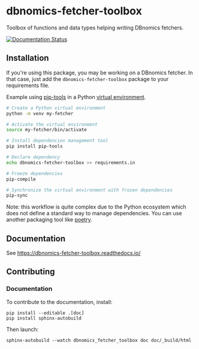 # dbnomics-fetcher-toolbox

Toolbox of functions and data types helping writing DBnomics fetchers.

[![Documentation Status](https://readthedocs.org/projects/dbnomics-fetcher-toolbox/badge/?version=latest)](https://dbnomics-fetcher-toolbox.readthedocs.io/en/latest/?badge=latest)

## Installation

If you're using this package, you may be working on a DBnomics fetcher.
In that case, just add the `dbnomics-fetcher-toolbox` package to your requirements file.

Example using [pip-tools](https://github.com/jazzband/pip-tools) in a Python [virtual environment](https://docs.python.org/3/library/venv.html).

```bash
# Create a Python virtual environment
python -m venv my-fetcher

# Activate the virtual environment
source my-fetcher/bin/activate

# Install dependencies management tool
pip install pip-tools

# Declare dependency
echo dbnomics-fetcher-toolbox >> requirements.in

# Freeze dependencies
pip-compile

# Synchronize the virtual environment with frozen dependencies
pip-sync
```

Note: this workflow is quite complex due to the Python ecosystem which does not define a standard way to manage dependencies.
You can use another packaging tool like [poetry](https://python-poetry.org/).

## Documentation

See https://dbnomics-fetcher-toolbox.readthedocs.io/

## Contributing

### Documentation

To contribute to the documentation, install:

```
pip install --editable .[doc]
pip install sphinx-autobuild
```

Then launch:

```
sphinx-autobuild --watch dbnomics_fetcher_toolbox doc doc/_build/html
```
